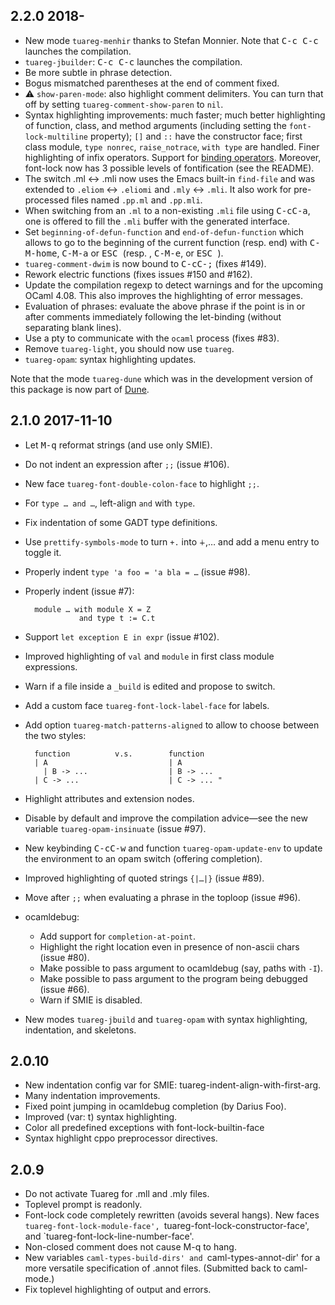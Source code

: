 2.2.0 2018-
-----------

* New mode `tuareg-menhir` thanks to Stefan Monnier.
  Note that <kbd>C-c C-c</kbd> launches the compilation.
* `tuareg-jbuilder`: <kbd>C-c C-c</kbd> launches the compilation.
* Be more subtle in phrase detection.
* Bogus mismatched parentheses at the end of comment fixed.
* ⚠ `show-paren-mode`: also highlight comment delimiters.  You can
  turn that off by setting `tuareg-comment-show-paren` to `nil`.
* Syntax highlighting improvements: much faster; much better highlighting
  of function, class, and method arguments (including setting the
  `font-lock-multiline` property); `[]` and `::` have the constructor
  face; first class module, `type nonrec`, `raise_notrace`, `with
  type` are handled.  Finer highlighting of infix operators.  Support
  for [binding operators][].  Moreover, font-lock now has 3 possible
  levels of fontification (see the README).
* The switch .ml ↔ .mli now uses the Emacs built-in `find-file` and
  was extended to `.eliom` ↔ `.eliomi` and `.mly` ↔ `.mli`.  It also
  work for pre-processed files named `.pp.ml` and `.pp.mli`.
* When switching from an `.ml` to a non-existing `.mli` file using
  <kbd>C-cC-a</kbd>, one is offered to fill the `.mli` buffer with the
  generated interface.
* Set `beginning-of-defun-function` and `end-of-defun-function` which
  allows to go to the beginning of the current function (resp. end)
  with <kbd>C-M-home</kbd>, <kbd>C-M-a</kbd> or <kbd>ESC
  <C-home></kbd> (resp. <kbd><C-M-end></kbd>, <kbd>C-M-e</kbd>, or
  <kbd>ESC <C-end></kbd>).
* `tuareg-comment-dwim` is now bound to <kbd>C-cC-;</kbd> (fixes #149).
* Rework electric functions (fixes issues #150 and #162).
* Update the compilation regexp to detect warnings and for the
  upcoming OCaml 4.08.  This also improves the highlighting of error
  messages.
* Evaluation of phrases: evaluate the above phrase if the point is in
  or after comments immediately following the let-binding (without
  separating blank lines).
* Use a pty to communicate with the `ocaml` process (fixes #83).
* Remove `tuareg-light`, you should now use `tuareg`.
* `tuareg-opam`: syntax highlighting updates.

Note that the mode `tuareg-dune` which was in the development version
of this package is now part of [Dune](https://github.com/ocaml/dune).

[binding operators]: https://caml.inria.fr/pub/docs/manual-ocaml-4.08/manual046.html

2.1.0 2017-11-10
----------------

* Let <kbd>M-q</kbd> reformat strings (and use only SMIE).
* Do not indent an expression after `;;` (issue #106).
* New face `tuareg-font-double-colon-face` to highlight `;;`.
* For `type … and …`, left-align `and` with `type`.
* Fix indentation of some GADT type definitions.
* Use `prettify-symbols-mode` to turn `+.` into `∔`,… and add a menu
  entry to toggle it.
* Properly indent `type 'a foo = 'a bla = …` (issue #98).
* Properly indent (issue #7):

        module … with module X = Z
                  and type t := C.t

* Support `let exception E in expr` (issue #102).
* Improved highlighting of `val` and `module` in first class module
  expressions.
* Warn if a file inside a `_build` is edited and propose to switch.
* Add a custom face `tuareg-font-lock-label-face` for labels.
* Add option `tuareg-match-patterns-aligned` to allow to choose
  between the two styles:

        function          v.s.        function
        | A                           | A
          | B -> ...                  | B -> ...
        | C -> ...                    | C -> ... "

* Highlight attributes and extension nodes.
* Disable by default and improve the compilation advice—see the new
  variable `tuareg-opam-insinuate` (issue #97).
* New keybinding <kbd>C-cC-w</kbd> and function `tuareg-opam-update-env`
  to update the environment to an opam switch (offering completion).
* Improved highlighting of quoted strings `{|…|}` (issue #89).
* Move after `;;` when evaluating a phrase in the toploop (issue #96).

* ocamldebug:
  - Add support for `completion-at-point`.
  - Highlight the right location even in presence of non-ascii chars
	(issue #80).
  - Make possible to pass argument to ocamldebug (say, paths with `-I`).
  - Make possible to pass argument to the program being debugged (issue #66).
  - Warn if SMIE is disabled.

* New modes `tuareg-jbuild` and `tuareg-opam` with syntax
  highlighting, indentation, and skeletons.

2.0.10
------

* New indentation config var for SMIE: tuareg-indent-align-with-first-arg.
* Many indentation improvements.
* Fixed point jumping in ocamldebug completion (by Darius Foo).
* Improved (var: t) syntax highlighting.
* Color all predefined exceptions with font-lock-builtin-face
* Syntax highlight cppo preprocessor directives.

2.0.9
-----

* Do not activate Tuareg for .mll and .mly files.
* Toplevel prompt is readonly.
* Font-lock code completely rewritten (avoids several hangs).  New faces
  `tuareg-font-lock-module-face', `tuareg-font-lock-constructor-face',
  and `tuareg-font-lock-line-number-face'.
* Non-closed comment does not cause M-q to hang.
* New variables `caml-types-build-dirs' and `caml-types-annot-dir' for
  a more versatile specification of .annot files.  (Submitted back to
  caml-mode.)
* Fix toplevel highlighting of output and errors.
